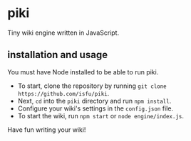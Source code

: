 # piki

Tiny wiki engine written in JavaScript.

## installation and usage

You must have Node installed to be able to run piki.

- To start, clone the repository by running `git clone https://github.com/isfu/piki`.
- Next, `cd` into the `piki` directory and run `npm install`.
- Configure your wiki's settings in the `config.json` file.
- To start the wiki, run `npm start` or `node engine/index.js`.

Have fun writing your wiki!
